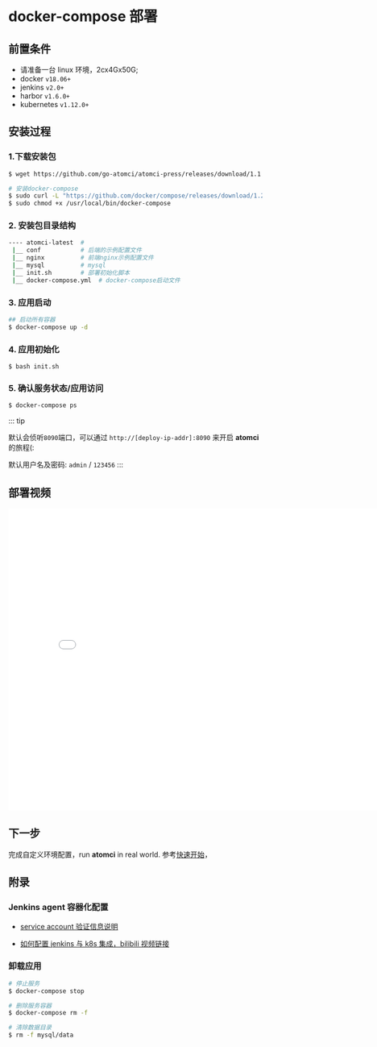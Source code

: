 # docker-compose 部署

## 前置条件

- 请准备一台 linux 环境，2cx4Gx50G;
- docker `v18.06+`
- jenkins `v2.0+`
- harbor `v1.6.0+`
- kubernetes `v1.12.0+`

## 安装过程

### 1.下载安装包

```bash
$ wget https://github.com/go-atomci/atomci-press/releases/download/1.1.0/atomci-1.1.0-docker-compose.tgz
```

```sh
# 安装docker-compose
$ sudo curl -L "https://github.com/docker/compose/releases/download/1.24.1/docker-compose-$(uname -s)-$(uname -m)" -o /usr/local/bin/docker-compose
$ sudo chmod +x /usr/local/bin/docker-compose
```

### 2. 安装包目录结构

```sh
---- atomci-latest  #
 |__ conf           # 后端的示例配置文件
 |__ nginx          # 前端nginx示例配置文件
 |__ mysql          # mysql
 |__ init.sh        # 部署初始化脚本
 |__ docker-compose.yml  # docker-compose启动文件
```

### 3. 应用启动

```sh
## 启动所有容器
$ docker-compose up -d
```

### 4. 应用初始化

```
$ bash init.sh
```

### 5. 确认服务状态/应用访问

```sh
$ docker-compose ps
```

::: tip

默认会侦听`8090`端口，可以通过 `http://[deploy-ip-addr]:8090` 来开启 **atomci** 的旅程(:

默认用户名及密码: `admin` / `123456`
:::

## 部署视频

<iframe src="//player.bilibili.com/player.html?aid=547966151&cid=407287108&page=1" scrolling="no" width="800px" height="600px" border="0" frameborder="no" framespacing="0" allowfullscreen="true"></iframe>

## 下一步

完成自定义环境配置，run **atomci** in real world. 参考[快速开始](/guide/01quickstart.html)，

## 附录

### Jenkins agent 容器化配置

- [service account 验证信息说明](https://github.com/warm-native/docs/tree/master/topic002/deploy)

- [如何配置 jenkins 与 k8s 集成，bilibili 视频链接](https://www.bilibili.com/video/BV1A5411V7zm/)

### 卸载应用

```sh
# 停止服务
$ docker-compose stop

# 删除服务容器
$ docker-compose rm -f

# 清除数据目录
$ rm -f mysql/data
```
